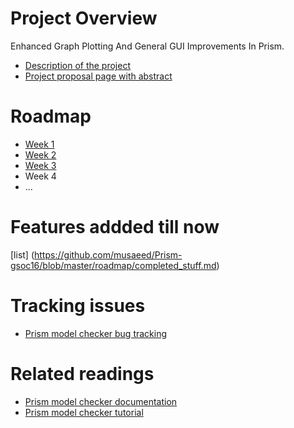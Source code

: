 # Project Overview
Enhanced Graph Plotting And General GUI Improvements In Prism.

* [Description of the project](http://www.prismmodelchecker.org/gsoc/#basic)
* [Project proposal page with abstract](https://summerofcode.withgoogle.com/projects/#5766970154680320)

# Roadmap
* [Week 1](https://github.com/musaeed/Prism-gsoc16/blob/master/roadmap/week1.md)
* [Week 2](https://github.com/musaeed/Prism-gsoc16/blob/master/roadmap/week2.md)
* [Week 3](https://github.com/musaeed/Prism-gsoc16/blob/master/roadmap/week3.md)
* Week 4
* ...

# Features addded till now

[list] (https://github.com/musaeed/Prism-gsoc16/blob/master/roadmap/completed_stuff.md)

# Tracking issues
* [Prism model checker bug tracking](https://sourceforge.net/p/prism-mc/bugs/)

# Related readings
* [Prism model checker documentation](http://www.prismmodelchecker.org/doc/)
* [Prism model checker tutorial](http://www.prismmodelchecker.org/tutorial/)
